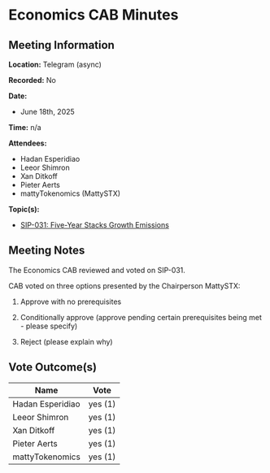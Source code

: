 # Economics CAB Minutes

## Meeting Information

**Location:** Telegram (async)

**Recorded:** No

**Date:**

- June 18th, 2025

**Time:** n/a

**Attendees:**

- Hadan Esperidiao
- Leeor Shimron
- Xan Ditkoff
- Pieter Aerts
- mattyTokenomics (MattySTX)

**Topic(s):**

- [SIP-031: Five-Year Stacks Growth Emissions](https://github.com/stacksgov/sips/pulls)

## Meeting Notes

The Economics CAB reviewed and voted on SIP-031. 

CAB voted on three options presented by the Chairperson MattySTX:

1. Approve with no prerequisites

2. Conditionally approve (approve pending certain prerequisites being met - please specify)

3. Reject (please explain why)

## Vote Outcome(s)

| Name            | Vote    |
| --------------- | ------- |
| Hadan Esperidiao| yes (1) |
| Leeor Shimron   | yes (1) |
| Xan Ditkoff     | yes (1) |
| Pieter Aerts    | yes (1) |
| mattyTokenomics | yes (1) |
